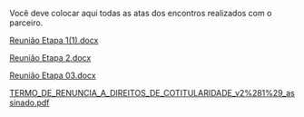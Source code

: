 Você deve colocar aqui todas as atas dos encontros realizados com o parceiro.

[Reunião Etapa 1(1).docx](https://github.com/user-attachments/files/17181267/Reuniao.Etapa.1.1.docx)

[Reunião Etapa 2.docx](https://github.com/user-attachments/files/17182527/Reuniao.Etapa.2.docx)

[Reunião Etapa 03.docx](https://github.com/user-attachments/files/17528479/Reuniao.Etapa.03.docx)

[TERMO_DE_RENUNCIA_A_DIREITOS_DE_COTITULARIDADE_v2%281%29_assinado.pdf](https://github.com/user-attachments/files/17535632/TERMO_DE_RENUNCIA_A_DIREITOS_DE_COTITULARIDADE_v2.281.29_assinado.pdf)
